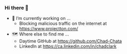 ### Hi there 👋

- 🔭 I’m currently working on ...
  - Blocking malicious traffic on the internet at https://www.projectton.com/
- &#128506; Where else to find me ...
  - Daytime GitHub at https://github.com/Chad-Chata
  - LinkedIn at https://ca.linkedin.com/in/chadclark

<!--
**superfrink/superfrink** is a ✨ _special_ ✨ repository because its `README.md` (this file) appears on your GitHub profile.

Here are some ideas to get you started:

- 🔭 I’m currently working on ...
- 🌱 I’m currently learning ...
- 👯 I’m looking to collaborate on ...
- 🤔 I’m looking for help with ...
- 💬 Ask me about ...
- 📫 How to reach me: ...
- 😄 Pronouns: ...
- ⚡ Fun fact: ...
-->
